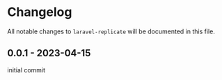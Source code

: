 # Changelog

All notable changes to `laravel-replicate` will be documented in this file.

## 0.0.1 - 2023-04-15

initial commit

